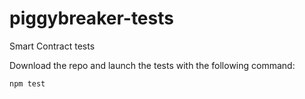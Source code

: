 # piggybreaker-tests
Smart Contract tests

Download the repo and launch the tests with the following command:

```
npm test
```
